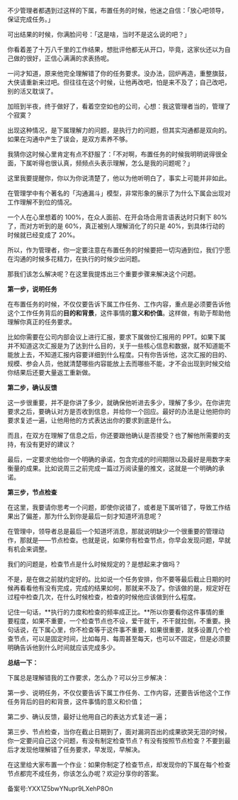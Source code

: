 不少管理者都遇到过这样的下属，布置任务的时候，他迷之自信：「放心吧领导，保证完成任务。」

可出结果的时候，你满脸问号：「这是啥，当时不是这么说的吧？」

你看着差了十万八千里的工作结果，想批评他都无从开口，毕竟，这家伙还以为自己做的很好，正信心满满的求表扬呢。

一问才知道，原来他完全理解错了你的任务要求。没办法，回炉再造，重整旗鼓，大侠请重新来过吧。但往往在这个时候，让他再改吧，怕是来不及了；自己改吧，别的活又耽误了。

加班到半夜，终于做好了，看着空空如也的公司，心想：我这管理者当的，管理了个寂寞？

出现这种情况，是下属理解力的问题，是执行力的问题，但其实沟通都是双向的。如果在沟通中产生了误会，是双方素养不够。

我猜你这时候心里肯定有点不舒服了：「不对啊，布置任务的时候我明明说得很全面，下属听得也很认真，频频点头表示理解，怎么是我的问题呢？」

这里我要提醒你，你以为你说清楚了，他以为他听明白了，事实上可能并非如此。

在管理学中有个著名的「沟通漏斗」模型，非常形象的展示了为什么下属会出现对工作理解不到位的情况。

一个人在心里想着的 100\%，在众人面前、在开会场合用言语表达时只剩下 80\% 了，而对方听到的是 60\%，真正被别人理解消化了的只是 40\%，到具体行动的时候就已经变成了 20\%。

所以，作为管理者，你一定要注意在布置任务的时候要把一切沟通到位，我们宁愿在沟通的时候多花精力，在执行的时候少出问题。

那我们该怎么解决呢？在这里我提炼出三个重要步骤来解决这个问题。

**第一步，说明任务**

在布置任务的时候，不仅仅要告诉下属工作任务、工作内容，重点是必须要告诉他这个工作任务背后的**目的和背景**，这件事情的**意义和价值**。这样做，有助于帮助他理解你真正的任务要求。

比如你需要在公司内部会议上进行汇报，要求下属做份汇报用的 PPT。如果下属并不知道这次汇报是为了达到什么目的，关于一些核心信息和数据，就不知道能不能放上去，不知道汇报内容要详细到什么程度。只有你告诉他，这次汇报的目的、规模、参会人员，他就清楚哪些内容能放上去而哪些不能，才不会出现到时候交给你结果后还要大量返工重新做。

**第二步，确认反馈**

这一步很重要，并不是你讲了多少，就确保他听进去多少，理解了多少。在你讲完要求之后，要确认对方是否收到信息，并给你一个回应。最好的办法是让他把你的要求复述一遍，让他用他的方式表达出你的要求到底是什么。

而且，在双方在理解了信息之后，你还要跟他确认是否接受？也了解他所需要的支持，有没有更好的建议？

最后，一定要求他给你一个明确的承诺，包含完成的时间期限以及最好是用数字来衡量的成果。比如说周三之前完成一篇过万阅读量的推文，这就是一个明确的承诺。

**第三步，节点检查**

在这里，我要请你思考一个问题，即使你说错了，或者是下属听错了，导致工作结果出了偏差，那为什么到你是最后一刻才知道坏消息呢？

在管理中，领导者总是最后一个知道坏消息，那就说明缺少一个很重要的管理动作，那就是——节点检查。也就是说，如果你有检查节点，你早会发现问题，早就有机会来调整。

我们的问题是，检查节点是什么时候规定的？是想起来才做吗？

不是，是在做之前就约定好的。比如说一个任务安排，你不要等最后截止日期的时候再看看他有没有完成，完成的结果如何，那就来不及了。你该做的是，规定好在过程中检查几次，在什么时候检查，检查的时候他应该做到什么程度。

记住一句话，**执行的力度和检查的频率成正比。**所以你要看你这件事情的重要程度，如果不重要，一个检查节点也不设，爱干就干，不干就拉倒，不重要。换句话说，在下属心里，你不检查等于这件事不重要，如果很重要，就多设置几个检查节点，可以是固定时间，比如每月、每周甚至每天，也可以不固定，但是必须要明确告诉他到什么时间就应该完成多少。

**总结一下：**

下属总是理解错我的工作要求，怎么办？可以分三步解决：

第一步、说明任务，不仅仅要告诉下属工作任务、工作内容，还要告诉他这个工作任务背后的目的和背景，这件事情的意义和价值；

第二步、确认反馈，最好让他用自己的表达方式复述一遍；

第三步、节点检查，当你在截止日期到了，面对漏洞百出的成果欲哭无泪的时候，你一定要问自己这个问题，有没有制定检查节点？有没有按照节点检查？不要到最后才发现他理解错了任务要求，早发现，早解决。

在这里给大家布置一个作业：如果你制定了检查节点，却发现你的下属在每个检查节点都完不成任务，你该怎么办呢？欢迎分享你的答案。

备案号:YXX1Z5bwYNupr9LXehP8On
